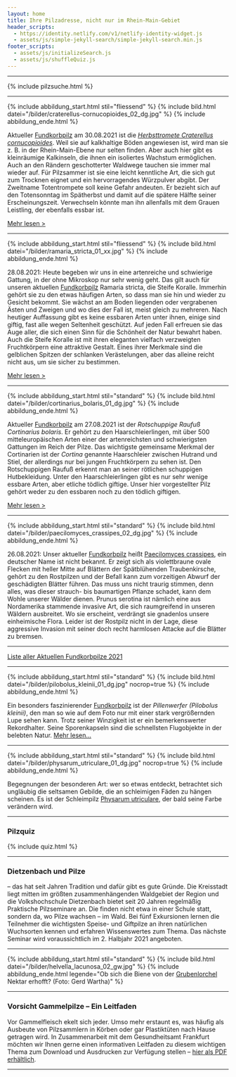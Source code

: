 ```yaml
---
layout: home
title: Ihre Pilzadresse, nicht nur im Rhein-Main-Gebiet
header_scripts:
  - https://identity.netlify.com/v1/netlify-identity-widget.js
  - assets/js/simple-jekyll-search/simple-jekyll-search.min.js
footer_scripts:
  - assets/js/initializeSearch.js
  - assets/js/shuffleQuiz.js
---
```

- - -

{% include pilzsuche.html %}

- - -

{% include abbildung_start.html stil="fliessend" %}
{% include bild.html datei="/bilder/craterellus-cornucopioides_02_dg.jpg" %}
{% include abbildung_ende.html %}

Aktueller [Fundkorbpilz](AA "Glossar-") am 30.08.2021 ist die *[Herbsttromete Craterellus cornucopioides](/pilze/craterellus-cornucopioides-herbsttrompete-totentrompete)*. Weil sie auf kalkhaltige Böden angewiesen ist, wird man sie z. B. in der Rhein-Main-Ebene nur selten finden. Aber auch hier gibt es kleinräumige Kalkinseln, die ihnen ein isoliertes Wachstum ermöglichen. Auch an den Rändern geschotterter Waldwege tauchen sie immer mal wieder auf. Für Pilzsammer ist sie eine leicht kenntliche Art, die sich gut zum Trocknen eignet und ein hervorragendes Würzpulver abgibt. Der Zweitname Totentrompete soll keine Gefahr andeuten. Er bezieht sich auf den Totensonntag im Spätherbst und damit auf die spätere Hälfte seiner Erscheinungszeit. Verwechseln könnte man ihn allenfalls mit dem Grauen Leistling, der ebenfalls essbar ist. 

[Mehr lesen >](https://fundkorb.de/pilze/craterellus-cornucopioides-herbsttrompete-totentrompete)
<div style="clear:  both"></div>

- - -

{% include abbildung_start.html stil="fliessend" %}
{% include bild.html datei="/bilder/ramaria_stricta_01_xx.jpg" %}
{% include abbildung_ende.html %}

28.08.2021: Heute begeben wir uns in eine artenreiche und schwierige Gattung, in der ohne Mikroskop nur sehr wenig geht. Das gilt auch für unseren aktuellen [Fundkorbpilz](AA "Glossar-") Ramaria stricta, die Steife Koralle. Immerhin gehört sie zu den etwas häufigen Arten, so dass man sie hin und wieder zu Gesicht bekommt. Sie wächst an am Boden liegenden oder vergrabenen Ästen und Zweigen und wo dies der Fall ist, meist gleich zu mehreren. Nach heutiger Auffassung gibt es keine essbaren Arten unter ihnen, einige sind giftig, fast alle wegen Seltenheit geschützt. Auf jeden Fall erfreuen sie das Auge aller, die sich einen Sinn für die Schönheit der Natur bewahrt haben. Auch die Steife Koralle ist mit ihren eleganten vielfach verzweigten Fruchtkörpern  eine attraktive Gestalt. Eines ihrer Merkmale sind die gelblichen Spitzen der schlanken Verästelungen, aber das alleine reicht nicht aus, um sie sicher zu bestimmen. 

[Mehr lesen >](/pilze/ramaria-stricta-steife-koralle) 

- - -

{% include abbildung_start.html stil="standard" %}
{% include bild.html datei="/bilder/cortinarius_bolaris_01_dg.jpg" %}
{% include abbildung_ende.html %}

Aktueller [Fundkorbpilz](AA "Glossar-") am 27.08.2021 ist der *Rotschuppige Raufuß Cortinarius bolaris*. Er gehört zu den Haarschleierlingen, mit über 500 mitteleuropäischen Arten einer der artenreichsten und schwierigsten Gattungen im Reich der Pilze. Das wichtigste gemeinsame Merkmal der Cortinarien ist der *Cortina* genannte Haarschleier zwischen Hutrand und Stiel, der allerdings nur bei jungen Fruchtkörpern zu sehen ist. Den Rotschuppigen Raufuß erkennt man an seiner rötlichen schuppigen Hutbekleidung. Unter den Haarschleierlingen gibt es nur sehr wenige essbare Arten, aber etliche tödlich giftige. Unser hier vorgestellter Pilz gehört weder zu den essbaren noch zu den tödlich giftigen.

[Mehr lesen >](/pilze/cortinarius-bolaris-rotschuppiger-raukopf)

- - -

{% include abbildung_start.html stil="standard" %}
{% include bild.html datei="/bilder/paecilomyces_crassipes_02_dg.jpg" %}
{% include abbildung_ende.html %}

26.08.2021: Unser aktueller [Fundkorbpilz](AA "Glossar-") heißt [Paecilomyces crassipes](/pilze/paecilomyces-crassipes), ein deutscher Name ist nicht bekannt. Er zeigt sich als violettbraune ovale Flecken mit heller Mitte auf Blättern der Spätblühenden Traubenkirsche, gehört zu den Rostpilzen und der Befall kann zum vorzeitigen Abwurf der geschädigten Blätter führen. Das muss uns nicht traurig stimmen, denn alles, was dieser strauch- bis baumartigen Pflanze schadet, kann dem Wohle unserer Wälder dienen. Prunus serotina ist nämlich eine aus Nordamerika stammende invasive Art, die sich raumgreifend in unseren Wäldern ausbreitet. Wo sie erscheint, verdrängt sie gnadenlos unsere einheimische Flora. Leider ist der Rostpilz nicht in der Lage, diese aggressive Invasion mit seiner doch recht harmlosen Attacke auf die Blätter zu bremsen.

- - -

[Liste aller Aktuellen Fundkorbpilze 2021](/artikel/liste-aller-aktuellen-fundkorbpilze-2021.html)

- - -

{% include abbildung_start.html stil="standard" %}
{% include bild.html datei="/bilder/pilobolus_kleinii_01_dg.jpg" nocrop=true %}
{% include abbildung_ende.html %}

Ein besonders faszinierender [Fundkorbpilz](AA "Glossar-") ist der *Pillenwerfer (Pilobolus kleinii)*, den man so wie auf dem Foto nur mit einer stark vergrößernden Lupe sehen kann. Trotz seiner Winzigkeit ist er ein bemerkenswerter Rekordhalter. Seine Sporenkapseln sind die schnellsten Flugobjekte in der belebten Natur. [Mehr lesen...](/pilze/pilobolus-kleinii-pillenwerfer)

- - -

{% include abbildung_start.html stil="standard" %}
{% include bild.html datei="/bilder/physarum_utriculare_01_dg.jpg" nocrop=true %}
{% include abbildung_ende.html %}

Begegnungen der besonderen Art: wer so etwas entdeckt, betrachtet sich ungläubig die seltsamen Gebilde, die an schleimigen Fäden zu hängen scheinen. Es ist der Schleimpilz [Physarum utriculare](/pilze/physarum-utriculare-fadenfruchtschleimpilz), der bald seine Farbe verändern wird.

- - -

### Pilzquiz

{% include quiz.html %}

- - -

### Dietzenbach und Pilze

– das hat seit Jahren Tradition und dafür gibt es gute Gründe. Die Kreisstadt liegt mitten im größten zusammenhängenden Waldgebiet der Region und die Volkshochschule Dietzenbach bietet seit 20 Jahren regelmäßig Praktische Pilzseminare an. Die finden nicht etwa in einer Schule statt, sondern da, wo Pilze wachsen – im Wald. Bei fünf Exkursionen lernen die Teilnehmer die wichtigsten Speise- und Giftpilze an ihren natürlichen Wuchsorten kennen und erfahren Wissenswertes zum Thema. Das nächste Seminar wird voraussichtlich im 2. Halbjahr 2021 angeboten.

- - -

{% include abbildung_start.html stil="standard" %}
{% include bild.html datei="/bilder/helvella_lacunosa_02_gw.jpg" %}
{% include abbildung_ende.html legende="Ob sich die Biene von der <a href='/pilze/helvella-lacunosa-grubenlorchel'>Grubenlorchel</a> Nektar erhofft?  (Foto: Gerd Wartha)" %}

- - -

### Vorsicht Gammelpilze – Ein Leitfaden

Vor Gammelfleisch ekelt sich jeder. Umso mehr erstaunt es, was häufig als Ausbeute von Pilzsammlern in Körben oder gar Plastiktüten nach Hause getragen wird. In Zusammenarbeit mit dem Gesundheitsamt Frankfurt möchten wir Ihnen gerne einen informativen Leitfaden zu diesem wichtigen Thema zum Download und Ausdrucken zur Verfügung stellen – [hier als PDF erhältlich](/assets/docs/Fundkorb.de-Gammelpilze.pdf).

- - -